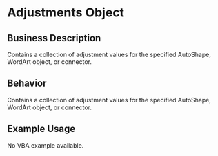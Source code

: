 # Adjustments Object

## Business Description
Contains a collection of adjustment values for the specified AutoShape, WordArt object, or connector.

## Behavior
Contains a collection of adjustment values for the specified AutoShape, WordArt object, or connector.

## Example Usage
No VBA example available.